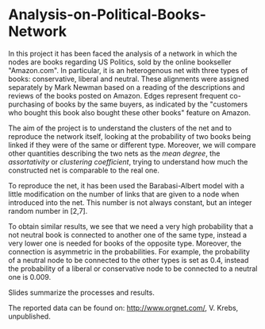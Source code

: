 # Analysis-on-Political-Books-Network
In this project it has been faced the analysis of a network in which the nodes are books regarding US Politics, sold by the online bookseller "Amazon.com". In particular, it is an heterogenous net with three types of books: conservative, liberal and neutral. These alignments were assigned separately by Mark Newman based on a reading of the descriptions and reviews of the books posted on Amazon. Edges represent frequent co-purchasing of books by the same buyers, as indicated by the "customers who bought this book also bought these other books" feature on Amazon.

The aim of the project is to understand the clusters of the net and to reproduce the network itself, looking at the probability of two books being linked if they were of the same or different type. Moreover, we will compare other quantities describing the two nets as the _mean degree_, the _assortativity_ or _clustering coefficient_, trying to understand how much the constructed net is comparable to the real one. 

To reproduce the net, it has been used the Barabasi-Albert model with a little modification on the number of links that are given to a node when introduced into the net. This number is not always constant, but an integer random number in [2,7].

To obtain similar results, we see that we need a very high probability that a not neutral book is connected to another one of the same type, instead a very lower one is needed for books of the opposite type. Moreover, the connection is asymmetric in the probabilities. For example, the probability of a neutral node to be connected to the other types is set as 0.4, instead the probability of a liberal or conservative node to be connected to a neutral one is 0.009.

Slides summarize the processes and results.

The reported data can be found on: http://www.orgnet.com/, V. Krebs, unpublished.
